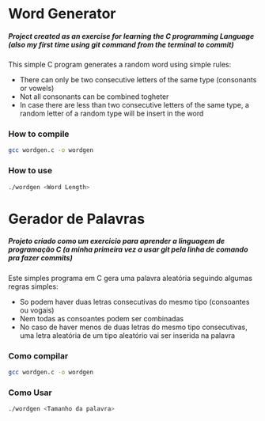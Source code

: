 # Word Generator

##### Project created as an exercise for learning the C programming Language _(also my first time using git command from the terminal to commit)_

This simple C program generates a random word using simple rules:

* There can only be two consecutive letters of the same type (consonants or vowels)
* Not all consonants can be combined togheter
* In case there are less than two consecutive letters of the same type, a random letter of a random type will be insert in the word

### How to compile

```bash
gcc wordgen.c -o wordgen
```

### How to use

```bash
./wordgen <Word Length>
```
# Gerador de Palavras

##### Projeto criado como um exercicio para aprender a linguagem de programação C _(a minha primeira vez a usar git pela linha de comando pra fazer commits)_

Este simples programa em C gera uma palavra aleatória seguindo algumas regras simples:

* So podem haver duas letras consecutivas do mesmo tipo (consoantes ou vogais)
* Nem todas as consoantes podem ser combinadas
* No caso de haver menos de duas letras do mesmo tipo consecutivas, uma letra aleatória de um tipo aleatório vai ser inserida na palavra

### Como compilar

```bash
gcc wordgen.c -o wordgen
```

### Como Usar

```bash
./wordgen <Tamanho da palavra>
```
